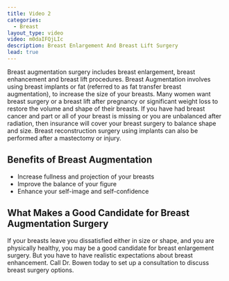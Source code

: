 ```yaml
---
title: Video 2
categories:
  - Breast
layout_type: video
video: m0daIFQjLIc
description: Breast Enlargement And Breast Lift Surgery
lead: true
---
```

Breast augmentation surgery includes breast enlargement, breast enhancement and breast lift procedures. Breast Augmentation involves using breast implants or fat (referred to as fat transfer breast augmentation), to increase the size of your breasts. Many women want breast surgery or a breast lift after pregnancy or significant weight loss to restore the volume and shape of their breasts. If you have had breast cancer and part or all of your breast is missing or you are unbalanced after radiation, then insurance will cover your breast surgery to balance shape and size. Breast reconstruction surgery using implants can also be performed after a mastectomy or injury.

## Benefits of Breast Augmentation
* Increase fullness and projection of your breasts
* Improve the balance of your figure
* Enhance your self-image and self-confidence

## What Makes a Good Candidate for Breast Augmentation Surgery
If your breasts leave you dissatisfied either in size or shape, and you are physically healthy, you may be a good candidate for breast enlargement surgery. But you have to have realistic expectations about breast enhancement. Call Dr. Bowen today to set up a consultation to discuss breast surgery options.

